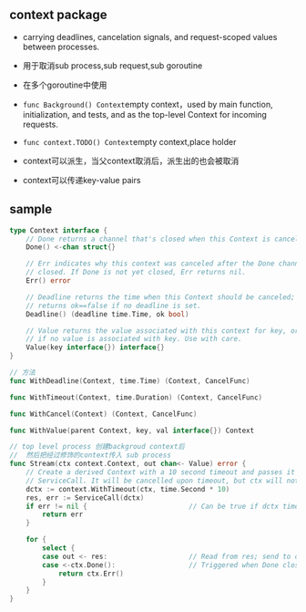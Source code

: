 ## context package
+ carrying deadlines, cancelation signals, and request-scoped values between processes.
+ 用于取消sub process,sub request,sub goroutine
+ 在多个goroutine中使用

+ `func Background() Context`empty context，used by main function, initialization, and tests, and as the top-level Context for incoming requests.

+ `func context.TODO() Context`empty context,place holder

+ context可以派生，当父context取消后，派生出的也会被取消

+ context可以传递key-value pairs

## sample
```go
type Context interface {
    // Done returns a channel that's closed when this Context is canceled.
    Done() <-chan struct{}

    // Err indicates why this context was canceled after the Done channel is
    // closed. If Done is not yet closed, Err returns nil.
    Err() error

    // Deadline returns the time when this Context should be canceled; it
    // returns ok==false if no deadline is set.
    Deadline() (deadline time.Time, ok bool)

    // Value returns the value associated with this context for key, or nil
    // if no value is associated with key. Use with care.
    Value(key interface{}) interface{}
}
```

```go
// 方法
func WithDeadline(Context, time.Time) (Context, CancelFunc)

func WithTimeout(Context, time.Duration) (Context, CancelFunc)

func WithCancel(Context) (Context, CancelFunc)

func WithValue(parent Context, key, val interface{}) Context
```


```go
// top level process 创建backgroud context后
//  然后把经过修饰的context传入 sub process
func Stream(ctx context.Context, out chan<- Value) error {
    // Create a derived Context with a 10 second timeout and passes it to
    // ServiceCall. It will be cancelled upon timeout, but ctx will not.
    dctx := context.WithTimeout(ctx, time.Second * 10)
    res, err := ServiceCall(dctx)
    if err != nil {                         // Can be true if dctx times out
        return err
    }

    for {
        select {
        case out <- res:                    // Read from res; send to out
        case <-ctx.Done():                  // Triggered when Done closes
            return ctx.Err()
        }
    }
}
```

